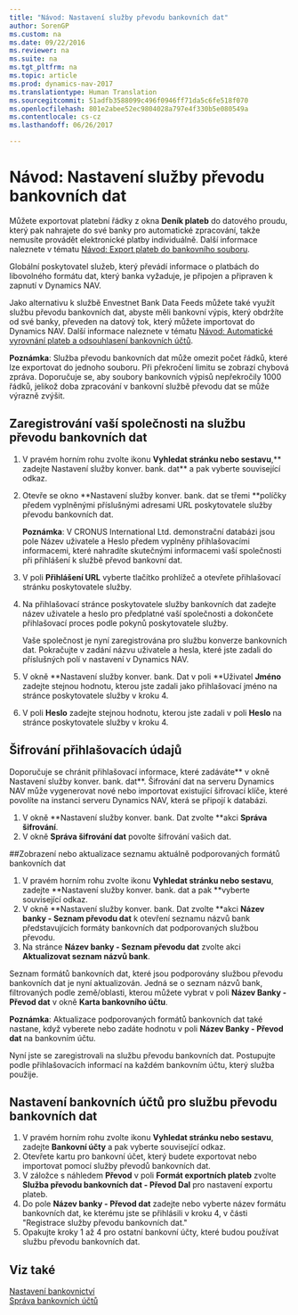 ```yaml
---
title: "Návod: Nastavení služby převodu bankovních dat"
author: SorenGP
ms.custom: na
ms.date: 09/22/2016
ms.reviewer: na
ms.suite: na
ms.tgt_pltfrm: na
ms.topic: article
ms.prod: dynamics-nav-2017
ms.translationtype: Human Translation
ms.sourcegitcommit: 51adfb3588099c496f0946ff71da5c6fe518f070
ms.openlocfilehash: 801e2abee52ec9804028a797e4f330b5e080549a
ms.contentlocale: cs-cz
ms.lasthandoff: 06/26/2017

---
```


# <a name="how-to-set-up-the-bank-data-conversion-service"></a>Návod: Nastavení služby převodu bankovních dat
Můžete exportovat platební řádky z okna **Deník plateb** do datového proudu, který pak nahrajete do své banky pro automatické zpracování, takže nemusíte provádět elektronické platby individuálně. Další informace naleznete v tématu [Návod: Export plateb do bankovního souboru](payables-how-export-payments-bank-file.md).

Globální poskytovatel služeb, který převádí informace o platbách do libovolného formátu dat, který banka vyžaduje, je připojen a připraven k zapnutí v Dynamics NAV.

Jako alternativu k službě Envestnet Bank Data Feeds můžete také využít službu převodu bankovních dat, abyste měli bankovní výpis, který obdržíte od své banky, převeden na datový tok, který můžete importovat do Dynamics NAV. Další informace naleznete v tématu [Návod: Automatické vyrovnání plateb a odsouhlasení bankovních účtů](receivables-apply-payments-auto-reconcile-bank-accounts.md).

**Poznámka**: Služba převodu bankovních dat může omezit počet řádků, které lze exportovat do jednoho souboru. Při překročení limitu se zobrazí chybová zpráva. Doporučuje se, aby soubory bankovních výpisů nepřekročily 1000 řádků, jelikož doba zpracování v bankovní službě převodu dat se může výrazně zvýšit.

## <a name="to-sign-your-company-up-for-the-bank-data-conversion-service"></a>Zaregistrování vaší společnosti na službu převodu bankovních dat
1. V pravém horním rohu zvolte ikonu **Vyhledat stránku nebo sestavu**,** zadejte Nastavení služby konver. bank. dat** a pak vyberte související odkaz.  
2. Otevře se okno **Nastavení služby konver. bank. dat se třemi **políčky předem vyplněnými příslušnými adresami URL poskytovatele služby převodu bankovních dat.

    **Poznámka**: V CRONUS International Ltd. demonstrační databázi jsou pole Název uživatele a Heslo předem vyplněny přihlašovacími informacemi, které nahradíte skutečnými informacemi vaší společnosti při přihlášení k službě převod bankovní dat.
3. V poli **Přihlášení URL** vyberte tlačítko prohlížeč a otevřete přihlašovací stránku poskytovatele služby.  
4. Na přihlašovací stránce poskytovatele služby bankovních dat zadejte název uživatele a heslo pro předplatné vaší společnosti a dokončete přihlašovací proces podle pokynů poskytovatele služby.

    Vaše společnost je nyní zaregistrována pro službu konverze bankovních dat. Pokračujte v zadání názvu uživatele a hesla, které jste zadali do příslušných polí v nastavení v Dynamics NAV.
5. V okně **Nastavení služby konver. bank. Dat v poli **Uživatel **Jméno** zadejte stejnou hodnotu, kterou jste zadali jako přihlašovací jméno na stránce poskytovatele služby v kroku 4.
6. V poli **Heslo** zadejte stejnou hodnotu, kterou jste zadali v poli **Heslo** na stránce poskytovatele služby v kroku 4.

## <a name="to-encrypt-your-login-information"></a>Šifrování přihlašovacích údajů
Doporučuje se chránit přihlašovací informace, které zadáváte** v okně Nastavení služby konver. bank. dat**. Šifrování dat na serveru Dynamics NAV může vygenerovat nové nebo importovat existující šifrovací klíče, které povolíte na instanci serveru Dynamics NAV, která se připojí k databázi.

1. V okně **Nastavení služby konver. bank. Dat zvolte **akci **Správa šifrování**.
2. V okně **Správa šifrování dat** povolte šifrování vašich dat.

##<a name="to-view-or-update-the-list-of-currently-supported-bank-data-formats"></a>Zobrazení nebo aktualizace seznamu aktuálně podporovaných formátů bankovních dat
1. V pravém horním rohu zvolte ikonu **Vyhledat stránku nebo sestavu**, zadejte **Nastavení služby konver. bank. dat a pak **vyberte související odkaz. 
2. V okně **Nastavení služby konver. bank. Dat zvolte **akci **Název banky - Seznam převodu dat** k otevření seznamu názvů bank představujících formáty bankovních dat podporovaných službou převodu.
3. Na stránce **Název banky - Seznam převodu dat** zvolte akci **Aktualizovat seznam názvů bank**.

Seznam formátů bankovních dat, které jsou podporovány službou převodu bankovních dat je nyní aktualizován. Jedná se o seznam názvů bank, filtrovaných podle země/oblasti, kterou můžete vybrat v poli **Název Banky - Převod dat** v okně **Karta bankovního účtu**.

**Poznámka**: Aktualizace podporovaných formátů bankovních dat také nastane, když vyberete nebo zadáte hodnotu v poli **Název Banky - Převod dat** na bankovním účtu.

Nyní jste se zaregistrovali na službu převodu bankovních dat. Postupujte podle přihlašovacích informací na každém bankovním účtu, který služba použije.

## <a name="to-set-up-bank-accounts-to-use-the-bank-data-conversion-service"></a>Nastavení bankovních účtů pro službu převodu bankovních dat
1. V pravém horním rohu zvolte ikonu **Vyhledat stránku nebo sestavu**, zadejte **Bankovní účty** a pak vyberte související odkaz.
2. Otevřete kartu pro bankovní účet, který budete exportovat nebo importovat pomocí služby převodů bankovních dat.
3. V záložce s náhledem **Převod** v poli **Formát exportních plateb** zvolte **Služba převodu bankovních dat -  Převod Dal** pro nastavení exportu plateb.
4. Do pole **Název banky - Převod dat** zadejte nebo vyberte název formátu bankovních dat, ke kterému jste se přihlásili v kroku 4, v části "Registrace služby převodu bankovních dat."
5. Opakujte kroky 1 až 4 pro ostatní bankovní účty, které budou používat službu převodu bankovních dat.

## <a name="see-also"></a>Viz také  
[Nastavení bankovnictví](bank-setup-banking.md)  
[Správa bankovních účtů](bank-manage-bank-accounts.md)


